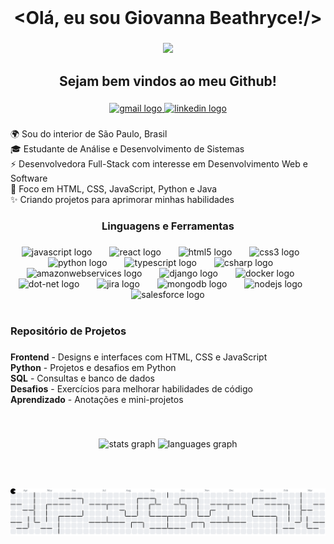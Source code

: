 <br clear="both">

<h1 align="center">&lt;Olá, eu sou Giovanna Beathryce!/&gt;</h1>

###

<div align="center">
  <img height="300" src="https://media3.giphy.com/media/v1.Y2lkPTc5MGI3NjExY2h6dXlxOXFtbzNwaGFpaXNvbGNscDNsOXBlbGJvaGVjbDdhd2gzZCZlcD12MV9pbnRlcm5hbF9naWZfYnlfaWQmY3Q9Zw/LMcB8XospGZO8UQq87/giphy.gif"  />
</div>

###

<h2 align="center">Sejam bem vindos ao meu Github!</h2>

###

<div align="center">
  <a href="giovannabeathryce.pso@gmail.com" target="_blank">
    <img src="https://img.shields.io/static/v1?message=Gmail&logo=gmail&label=&color=rgb(166%2081%20110)&logoColor=white&labelColor=&style=flat" height="35" alt="gmail logo"  />
  </a>
  <a href="https://www.linkedin.com/in/giovanna-beathryce-oliveira-860984247/" target="_blank">
    <img src="https://img.shields.io/static/v1?message=LinkedIn&logo=linkedin&label=&color=0077B5&logoColor=white&labelColor=&style=flat" height="35" alt="linkedin logo"  />
  </a>
</div>

###

<p align="left"></p>

###

<p align="left">🌍 Sou do interior de São Paulo, Brasil<br>🎓 Estudante de Análise e Desenvolvimento de Sistemas<br>⚡ Desenvolvedora Full-Stack com interesse em Desenvolvimento Web e Software<br>🎯 Foco em HTML, CSS, JavaScript, Python e Java<br>✨ Criando projetos para aprimorar minhas habilidades</p>

###

<p align="left"></p>

###

<h3 align="center">Linguagens e Ferramentas</h3>

###

<div align="center">
  <img src="https://cdn.jsdelivr.net/gh/devicons/devicon/icons/javascript/javascript-original.svg" height="30" alt="javascript logo"  />
  <img width="20" />
  <img src="https://cdn.jsdelivr.net/gh/devicons/devicon/icons/react/react-original.svg" height="30" alt="react logo"  />
  <img width="20" />
  <img src="https://cdn.jsdelivr.net/gh/devicons/devicon/icons/html5/html5-original.svg" height="30" alt="html5 logo"  />
  <img width="20" />
  <img src="https://cdn.jsdelivr.net/gh/devicons/devicon/icons/css3/css3-original.svg" height="30" alt="css3 logo"  />
  <img width="20" />
  <img src="https://cdn.jsdelivr.net/gh/devicons/devicon/icons/python/python-original.svg" height="30" alt="python logo"  />
  <img width="20" />
  <img src="https://cdn.jsdelivr.net/gh/devicons/devicon/icons/typescript/typescript-original.svg" height="30" alt="typescript logo"  />
  <img width="20" />
  <img src="https://cdn.jsdelivr.net/gh/devicons/devicon/icons/csharp/csharp-original.svg" height="30" alt="csharp logo"  />
  <img width="20" />
  <img src="https://cdn.jsdelivr.net/gh/devicons/devicon/icons/amazonwebservices/amazonwebservices-line-wordmark.svg" height="30" alt="amazonwebservices logo"  />
  <img width="20" />
  <img src="https://cdn.jsdelivr.net/gh/devicons/devicon/icons/django/django-plain.svg" height="30" alt="django logo"  />
  <img width="20" />
  <img src="https://cdn.jsdelivr.net/gh/devicons/devicon/icons/docker/docker-original.svg" height="30" alt="docker logo"  />
  <img width="20" />
  <img src="https://cdn.jsdelivr.net/gh/devicons/devicon/icons/dot-net/dot-net-original.svg" height="30" alt="dot-net logo"  />
  <img width="20" />
  <img src="https://cdn.jsdelivr.net/gh/devicons/devicon/icons/jira/jira-original.svg" height="30" alt="jira logo"  />
  <img width="20" />
  <img src="https://cdn.jsdelivr.net/gh/devicons/devicon/icons/mongodb/mongodb-original.svg" height="30" alt="mongodb logo"  />
  <img width="20" />
  <img src="https://cdn.jsdelivr.net/gh/devicons/devicon/icons/nodejs/nodejs-original.svg" height="30" alt="nodejs logo"  />
  <img width="20" />
  <img src="https://cdn.jsdelivr.net/gh/devicons/devicon/icons/salesforce/salesforce-original.svg" height="30" alt="salesforce logo"  />
</div>

<br clear="both">

<h3 align="left">Repositório de Projetos </h3>

###

<p align="left">
 <b>Frontend</b> - Designs e interfaces com HTML, CSS e JavaScript<br>
 <b>Python</b> - Projetos e desafios em Python<br>
 <b>SQL</b> - Consultas e banco de dados<br>
 <b>Desafios</b> - Exercícios para melhorar habilidades de código<br>
 <b>Aprendizado</b> - Anotações e mini-projetos
</p>

<br clear="both">

###

<p align="left"></p>

###

<div align="center">
  <img src="https://github-readme-stats.vercel.app/api?username=GiovannaBeathryce&hide_title=false&hide_rank=false&show_icons=true&include_all_commits=true&count_private=true&disable_animations=false&theme=dracula&locale=en&hide_border=false&order=1" height="135" alt="stats graph"  />
  <img src="https://github-readme-stats.vercel.app/api/top-langs?username=GiovannaBeathryce&locale=en&hide_title=false&layout=compact&card_width=320&langs_count=5&theme=dracula&hide_border=false&order=2" height="135" alt="languages graph"  />
</div>

###

<p align="left"></p>

<br clear="both">

###

<picture>
  <source media="(prefers-color-scheme: dark)" srcset="https://raw.githubusercontent.com/GiovannaBeathryce/GiovannaBeathryce/output/pacman-contribution-graph-dark.svg">
  <source media="(prefers-color-scheme: light)" srcset="https://raw.githubusercontent.com/GiovannaBeathryce/GiovannaBeathryce/output/pacman-contribution-graph.svg">
  <img alt="pacman contribution graph" src="https://raw.githubusercontent.com/GiovannaBeathryce/GiovannaBeathryce/output/pacman-contribution-graph.svg">
</picture>

###
